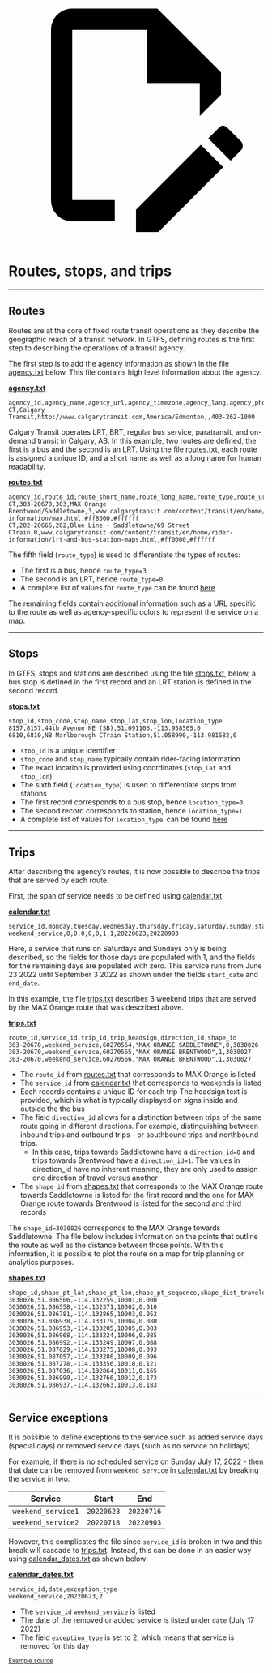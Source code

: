 <a class="pencil-link" href="https://github.com/MobilityData/gtfs.org/edit/main/docs/schedule/examples/routes-stops-trips.md" title="Edit this page" target="_blank">
    <svg class="pencil" xmlns="http://www.w3.org/2000/svg" viewBox="0 0 24 24"><path d="M10 20H6V4h7v5h5v3.1l2-2V8l-6-6H6c-1.1 0-2 .9-2 2v16c0 1.1.9 2 2 2h4v-2m10.2-7c.1 0 .3.1.4.2l1.3 1.3c.2.2.2.6 0 .8l-1 1-2.1-2.1 1-1c.1-.1.2-.2.4-.2m0 3.9L14.1 23H12v-2.1l6.1-6.1 2.1 2.1Z"></path></svg>
  </a>

# Routes, stops, and trips

<hr>

## Routes 

Routes are at the core of fixed route transit operations as they describe the geographic reach of a transit network. In GTFS, defining routes is the first step to describing the operations of a transit agency. 

The first step is to add the agency information as shown in the file [agency.txt](../../reference/#agencytxt) below. This file contains high level information about the agency. 

[**agency.txt**](../../reference/#agencytxt)

```
agency_id,agency_name,agency_url,agency_timezone,agency_lang,agency_phone
CT,Calgary Transit,http://www.calgarytransit.com,America/Edmonton,,403-262-1000
```

Calgary Transit operates LRT, BRT, regular bus service, paratransit, and on-demand transit in Calgary, AB. In this example, two routes are defined, the first is a bus and the second is an LRT. Using the file [routes.txt](../../reference/#routestxt), each route is assigned a unique ID, and a short name as well as a long name for human readability.

[**routes.txt**](../../reference/#routestxt)

```
agency_id,route_id,route_short_name,route_long_name,route_type,route_url,route_color,route_text_color
CT,303-20670,303,MAX Orange Brentwood/Saddletowne,3,www.calgarytransit.com/content/transit/en/home/rider-information/max.html,#ff8000,#ffffff
CT,202-20666,202,Blue Line - Saddletowne/69 Street CTrain,0,www.calgarytransit.com/content/transit/en/home/rider-information/lrt-and-bus-station-maps.html,#ff0000,#ffffff
```

The fifth field (`route_type`) is used to differentiate the types of routes:

- The first is a bus, hence `route_type=3`
- The second is an LRT, hence `route_type=0`
- A complete list of values for `route_type` can be found [here](../../reference/#routestxt)

The remaining fields contain additional information such as a URL specific to the route as well as agency-specific colors to represent the service on a map.

<hr>

## Stops

In GTFS, stops and stations are described using the file [stops.txt](../../reference/#stopstxt), below, a bus stop is defined in the first record and an LRT station is defined in the second record. 

[**stops.txt**](../../reference/#stopstxt) 

```
stop_id,stop_code,stop_name,stop_lat,stop_lon,location_type
8157,8157,44th Avenue NE (SB),51.091106,-113.958565,0
6810,6810,NB Marlborough CTrain Station,51.058990,-113.981582,0
```

- `stop_id` is a unique identifier
- `stop_code` and `stop_name` typically contain rider-facing information
- The exact location is provided using coordinates (`stop_lat` and `stop_lon`)
- The sixth field (`location_type`) is used to differentiate stops from stations
- The first record corresponds to a bus stop, hence `location_type=0`
- The second record corresponds to station, hence `location_type=1`
- A complete list of values for `location_type `can be found [here](../../reference/stopstxt)

<hr>

## Trips

After describing the agency’s routes, it is now possible to describe the trips that are served by each route. 

First, the span of service needs to be defined using [calendar.txt](../../reference/#calendartxt).

[**calendar.txt**](../../reference/#calendartxt) 

```
service_id,monday,tuesday,wednesday,thursday,friday,saturday,sunday,start_date,end_date
weekend_service,0,0,0,0,0,1,1,20220623,20220903
```

Here, a service that runs on Saturdays and Sundays only is being described, so the fields for those days are populated with 1, and the fields for the remaining days are populated with zero. This service runs from June 23 2022 until September 3 2022 as shown under the fields `start_date` and `end_date`. 

In this example, the file [trips.txt](../../reference/#tripstxt) describes 3 weekend trips that are served by the MAX Orange route that was described above.

[**trips.txt**](../../reference/#tripstxt) 

```
route_id,service_id,trip_id,trip_headsign,direction_id,shape_id
303-20670,weekend_service,60270564,"MAX ORANGE SADDLETOWNE",0,3030026
303-20670,weekend_service,60270565,"MAX ORANGE BRENTWOOD",1,3030027
303-20670,weekend_service,60270566,"MAX ORANGE BRENTWOOD",1,3030027
```

- The `route_id` from [routes.txt](../../reference/#routestxt) that corresponds to MAX Orange is listed
- The `service_id` from [calendar.txt](../../reference/#calendartxt) that corresponds to weekends is listed
- Each records contains a unique ID for each trip
The headsign text is provided, which is what is typically displayed on signs inside and outside the the bus
- The field `direction_id` allows for a distinction between trips of the same route going in different directions. For example, distinguishing between inbound trips and outbound trips - or southbound trips and northbound trips. 
    - In this case, trips towards Saddletowne have a `direction_id=0` and trips towards Brentwood have a `direction_id=1`. The values in direction_id have no inherent meaning, they are only used to assign one direction of travel versus another
- The `shape_id` from [shapes.txt](../../reference/#shapestxt) that corresponds to the MAX Orange route towards Saddletowne is listed for the first record and the one for MAX Orange route towards Brentwood is listed for the second and third records


The `shape_id=3030026` corresponds to the MAX Orange towards Saddletowne. The file below includes information on the points that outline the route as well as the distance between those points. With this information, it is possible to plot the route on a map for trip planning or analytics purposes.

[**shapes.txt**](../../reference/#shapestxt) 

```
shape_id,shape_pt_lat,shape_pt_lon,shape_pt_sequence,shape_dist_traveled
3030026,51.086506,-114.132259,10001,0.000
3030026,51.086558,-114.132371,10002,0.010
3030026,51.086781,-114.132865,10003,0.052
3030026,51.086938,-114.133179,10004,0.080
3030026,51.086953,-114.133205,10005,0.083
3030026,51.086968,-114.133224,10006,0.085
3030026,51.086992,-114.133249,10007,0.088
3030026,51.087029,-114.133275,10008,0.093
3030026,51.087057,-114.133286,10009,0.096
3030026,51.087278,-114.133356,10010,0.121
3030026,51.087036,-114.132864,10011,0.165
3030026,51.086990,-114.132766,10012,0.173
3030026,51.086937,-114.132663,10013,0.183
```

<hr>

## Service exceptions

It is possible to define exceptions to the service such as added service days (special days) or removed service days (such as no service on holidays).

For example, if there is no scheduled service on Sunday July 17, 2022 - then that date can be removed from `weekend_service` in [calendar.txt](../../reference/#calendartxt) by breaking the service in two:

| Service | Start | End |
| ----- | ----- | ----- |
| `weekend_service1` | `20220623` | `20220716` |
| `weekend_service2` | `20220718` | `20220903` |

However, this complicates the file since `service_id` is broken in two and this break will cascade to [trips.txt](../../reference/#tripstxt). Instead, this can be done in an easier way using [calendar_dates.txt](../../reference/#calendar_datestxt) as shown below:

[**calendar_dates.txt**](../../reference/#calendar_datestxt) 

```
service_id,date,exception_type
weekend_service,20220623,2
```

- The `service_id` `weekend_service` is listed 
- The date of the removed or added service is listed under `date` (July 17 2022) 
- The field `exception_type` is set to 2, which means that service is removed for this day 

<sup>[Example source](https://data.calgary.ca/download/npk7-z3bj/application%2Fzip)</sup>